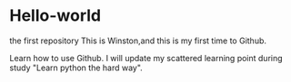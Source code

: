 # Hello-world
the first repository
This is Winston,and this is my first time to Github. 

Learn how to use Github. 
I will update my scattered learning point during study "Learn python the hard way".

